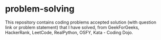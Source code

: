 # problem-solving
This repository contains coding problems accepted solution (with question link or problem statement) that I have solved, from GeekForGeeks, HackerRank, LeetCode, RealPython, OSFY, Kata - Coding Dojo.
